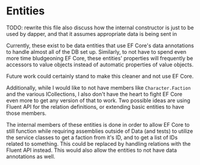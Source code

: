 # Entities

TODO: rewrite this file
    also discuss how the internal constructor is just to be used by dapper, and that it assumes appropriate data is being sent in

Currently, these exist to be data entities that use EF Core's data annotations to
handle almost all of the DB set up. Similarly, to not have to spend even more
time bludgeoning EF Core, these entities' properties will frequently be accessors
to value objects instead of automatic properties of value objects.

Future work could certainly stand to make this cleaner and not use EF Core.

Additionally, while I would like to not have members like `Character.Faction`
and the various ICollections, I also don't have the heart to fight EF Core even
more to get any version of that to work. Two possible ideas are using Fluent
API for the relation definitions, or extending basic entities to have those
members.

The internal members of these entities is done in order to allow EF Core to
still function while requiring assemblies outside of Data (and tests) to
utilize the service classes to get a faction from it's ID, and to get a list
of IDs related to something. This could be replaced by handling relations with
the Fluent API instead. This would also allow the entities to not have data
annotations as well.
